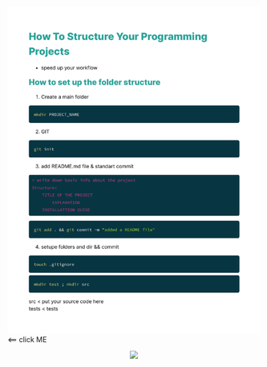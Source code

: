 <img src="https://github.com/amine123ait/work_flow/blob/master/workflow-optimize.pdf"> <== click ME
<p align="center">
<img src="https://media.giphy.com/media/Rk6OVryx9g3cs/giphy.gif">
</p>
